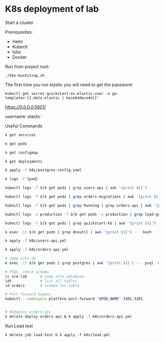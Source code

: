 # K8s deployment of lab

Start a cluster

Prerequisites:
- Helm
- Kubectl
- Istio
- Docker

Run from project root:
```
./k8s-bootstrap.sh
```

The first time you run elastic you will need to get the password:

`kubectl get secret quickstart-es-elastic-user -o go-template='{{.data.elastic | base64decode}}'`

https://0.0.0.0:5601/

username: elastic


Useful Commands
```bash
k get services

k get pods

k get configmap

k get deployments

k apply -f k8s/postgres-config.yaml

k logs -f {pod} 

kubectl logs -f $(k get pods | grep users-api | awk '{print $1}')

kubectl logs -f $(k get pods | grep orders-migrations | awk '{print $1}')

kubectl logs -f $(k get pods | grep Running | grep orders-api | awk '{print $1}')

kubectl logs -n production -f $(k get pods -n production | grep load-generator | awk '{print $1}')

kubectl logs -f $(k get pods | grep quickstart-kb | awk '{print $1}')

k exec -it $(k get pods | grep dnsutil | awk '{print $1}') --  bash

k apply -f k8s/users-api.yml

k apply -f k8s/orders-api.yml

# Jump into db
k exec -it $(k get pods | grep postgres | awk '{print $1}') --  psql -h localhost -U morpheus --password -p 5432 sre-lab

# PSQL, check schema
\c sre-lab      # jump into database
\dt             # list all tables
\d orders       # schema for table

# Port forward Signoz
kubectl --namespace platform port-forward "$POD_NAME" 3301:3301


# Redeploy orders-api
k delete deploy orders-api & k apply -f k8s/orders-api.yml
```

Run Load test
```
k delete job load-test & k apply -f k8s/load.yml
```


